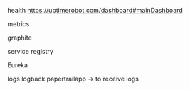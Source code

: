 health
https://uptimerobot.com/dashboard#mainDashboard

metrics

graphite



service registry

Eureka

logs
logback
papertrailapp -> to receive logs




